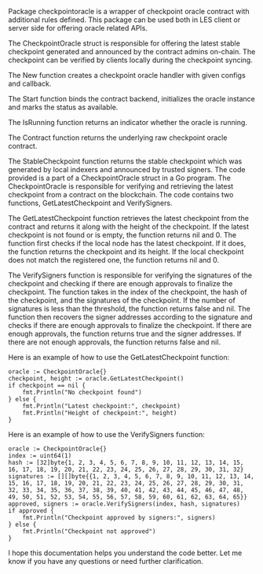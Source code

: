 Package checkpointoracle is a wrapper of checkpoint oracle contract with additional rules defined. This package can be used both in LES client or server side for offering oracle related APIs.

The CheckpointOracle struct is responsible for offering the latest stable checkpoint generated and announced by the contract admins on-chain. The checkpoint can be verified by clients locally during the checkpoint syncing.

The New function creates a checkpoint oracle handler with given configs and callback.

The Start function binds the contract backend, initializes the oracle instance and marks the status as available.

The IsRunning function returns an indicator whether the oracle is running.

The Contract function returns the underlying raw checkpoint oracle contract.

The StableCheckpoint function returns the stable checkpoint which was generated by local indexers and announced by trusted signers. The code provided is a part of a CheckpointOracle struct in a Go program. The CheckpointOracle is responsible for verifying and retrieving the latest checkpoint from a contract on the blockchain. The code contains two functions, GetLatestCheckpoint and VerifySigners.

The GetLatestCheckpoint function retrieves the latest checkpoint from the contract and returns it along with the height of the checkpoint. If the latest checkpoint is not found or is empty, the function returns nil and 0. The function first checks if the local node has the latest checkpoint. If it does, the function returns the checkpoint and its height. If the local checkpoint does not match the registered one, the function returns nil and 0.

The VerifySigners function is responsible for verifying the signatures of the checkpoint and checking if there are enough approvals to finalize the checkpoint. The function takes in the index of the checkpoint, the hash of the checkpoint, and the signatures of the checkpoint. If the number of signatures is less than the threshold, the function returns false and nil. The function then recovers the signer addresses according to the signature and checks if there are enough approvals to finalize the checkpoint. If there are enough approvals, the function returns true and the signer addresses. If there are not enough approvals, the function returns false and nil.

Here is an example of how to use the GetLatestCheckpoint function:

```
oracle := CheckpointOracle{}
checkpoint, height := oracle.GetLatestCheckpoint()
if checkpoint == nil {
    fmt.Println("No checkpoint found")
} else {
    fmt.Println("Latest checkpoint:", checkpoint)
    fmt.Println("Height of checkpoint:", height)
}
```

Here is an example of how to use the VerifySigners function:

```
oracle := CheckpointOracle{}
index := uint64(1)
hash := [32]byte{1, 2, 3, 4, 5, 6, 7, 8, 9, 10, 11, 12, 13, 14, 15, 16, 17, 18, 19, 20, 21, 22, 23, 24, 25, 26, 27, 28, 29, 30, 31, 32}
signatures := [][]byte{{1, 2, 3, 4, 5, 6, 7, 8, 9, 10, 11, 12, 13, 14, 15, 16, 17, 18, 19, 20, 21, 22, 23, 24, 25, 26, 27, 28, 29, 30, 31, 32, 33, 34, 35, 36, 37, 38, 39, 40, 41, 42, 43, 44, 45, 46, 47, 48, 49, 50, 51, 52, 53, 54, 55, 56, 57, 58, 59, 60, 61, 62, 63, 64, 65}}
approved, signers := oracle.VerifySigners(index, hash, signatures)
if approved {
    fmt.Println("Checkpoint approved by signers:", signers)
} else {
    fmt.Println("Checkpoint not approved")
}
```

I hope this documentation helps you understand the code better. Let me know if you have any questions or need further clarification.